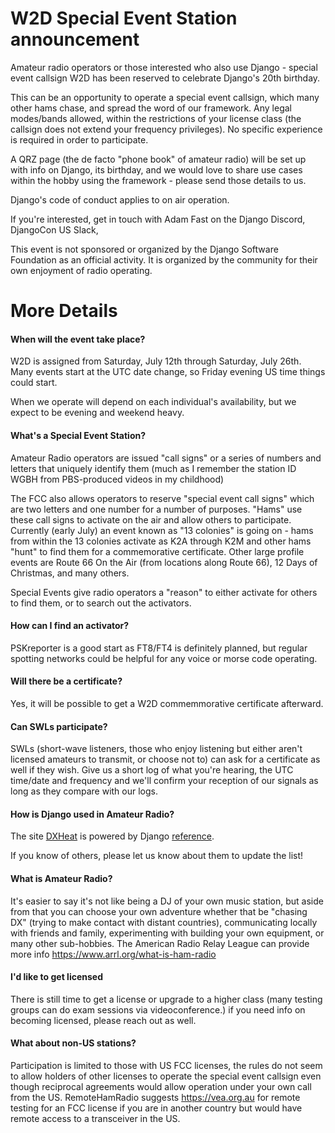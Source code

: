 # W2D Special Event Station announcement

Amateur radio operators or those interested who also use Django - special event callsign W2D has been reserved to celebrate Django's 20th birthday.

This can be an opportunity to operate a special event callsign, which many other hams chase, and spread the word of our framework. Any legal modes/bands allowed, within the restrictions of your license class (the callsign does not extend your frequency privileges). No specific experience is required in order to participate.

A QRZ page (the de facto "phone book" of amateur radio) will be set up with info on Django, its birthday, and we would love to share use cases within the hobby using the framework - please send those details to us.

Django's code of conduct applies to on air operation.

If you're interested, get in touch with Adam Fast on the Django Discord, DjangoCon US Slack, 

This event is not sponsored or organized by the Django Software Foundation as an official activity. It is organized by the community for their own enjoyment of radio operating.



# More Details

#### When will the event take place?

W2D is assigned from Saturday, July 12th through Saturday, July 26th. Many events start at the UTC date change, so Friday evening US time things could start.

When we operate will depend on each individual's availability, but we expect to be evening and weekend heavy.

#### What's a Special Event Station?

Amateur Radio operators are issued "call signs" or a series of numbers and letters that uniquely identify them (much as I remember the station ID WGBH from PBS-produced videos in my childhood)

The FCC also allows operators to reserve "special event call signs" which are two letters and one number for a number of purposes. "Hams" use these call signs to activate on the air and allow others to participate. Currently (early July) an event known as "13 colonies" is going on - hams from within the 13 colonies activate as K2A through K2M and other hams "hunt" to find them for a commemorative certificate. Other large profile events are Route 66 On the Air (from locations along Route 66), 12 Days of Christmas, and many others.

Special Events give radio operators a "reason" to either activate for others to find them, or to search out the activators.

#### How can I find an activator?

PSKreporter is a good start as FT8/FT4 is definitely planned, but regular spotting networks could be helpful for any voice or morse code operating.

#### Will there be a certificate?

Yes, it will be possible to get a W2D commemmorative certificate afterward.

#### Can SWLs participate?

SWLs (short-wave listeners, those who enjoy listening but either aren't licensed amateurs to transmit, or choose not to) can ask for a certificate as well if they wish. Give us a short log of what you're hearing, the UTC time/date and frequency and we'll confirm your reception of our signals as long as they compare with our logs.

#### How is Django used in Amateur Radio?

The site [DXHeat](https://www.dxheat.com) is powered by Django [reference](https://dh1tw.de/dxheat-com-is-online/).

If you know of others, please let us know about them to update the list!

#### What is Amateur Radio?

It's easier to say it's not like being a DJ of your own music station, but aside from that you can choose your own adventure whether that be "chasing DX" (trying to make contact with distant countries), communicating locally with friends and family, experimenting with building your own equipment, or many other sub-hobbies. The American Radio Relay League can provide more info https://www.arrl.org/what-is-ham-radio

#### I'd like to get licensed

There is still time to get a license or upgrade to a higher class (many testing groups can do exam sessions via videoconference.) if you need info on becoming licensed, please reach out as well. 

#### What about non-US stations?

Participation is limited to those with US FCC licenses, the rules do not seem to allow holders of other licenses to operate the special event callsign even though reciprocal agreements would allow operation under your own call from the US. RemoteHamRadio suggests https://vea.org.au for remote testing for an FCC license if you are in another country but would have remote access to a transceiver in the US.
